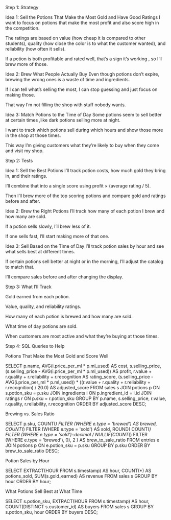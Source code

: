 
Step 1: Strategy

Idea 1: Sell the Potions That Make the Most Gold and Have Good Ratings
I want to focus on potions that make the most profit and also score high in the competition.

The ratings are based on value (how cheap it is compared to other students), quality (how close the color is to what the customer wanted), and reliability (how often it sells).

If a potion is both profitable and rated well, that’s a sign it’s working , so I’ll brew more of those.

Idea 2: Brew What People Actually Buy
Even though potions don’t expire, brewing the wrong ones is a waste of time and ingredients.

If I can tell what’s selling the most, I can stop guessing and just focus on making those.

That way I’m not filling the shop with stuff nobody wants.

Idea 3: Match Potions to the Time of Day
Some potions seem to sell better at certain times ,like dark potions selling more at night.

I want to track which potions sell during which hours and show those more in the shop at those times.

This way I’m giving customers what they’re likely to buy when they come and visit my shop.






Step 2: Tests

Idea 1: Sell the Best Potions
I’ll track potion costs, how much gold they bring in, and their ratings.

I’ll combine that into a single score using profit × (average rating / 5).

Then I’ll brew more of the top scoring potions and compare gold and ratings before and after.

Idea 2: Brew the Right Potions
I’ll track how many of each potion I brew and how many are sold.

If a potion sells slowly, I’ll brew less of it.

If one sells fast, I’ll start making more of that one.

Idea 3: Sell Based on the Time of Day
I’ll track potion sales by hour and see what sells best at different times.

If certain potions sell better at night or in the morning, I’ll adjust the catalog to match that.

I’ll compare sales before and after changing the display.






Step 3: What I’ll Track

Gold earned from each potion.

Value, quality, and reliability ratings.

How many of each potion is brewed and how many are sold.

What time of day potions are sold.

When customers are most active and what they’re buying at those times.






Step 4: SQL Queries to Help


Potions That Make the Most Gold and Score Well


SELECT
    p.name,
    AVG(i.price_per_ml * p.ml_used) AS cost,
    s.selling_price,
    (s.selling_price - AVG(i.price_per_ml * p.ml_used)) AS profit,
    r.value + r.quality + r.reliability + r.recognition AS rating_score,
    (s.selling_price - AVG(i.price_per_ml * p.ml_used)) * 
        ((r.value + r.quality + r.reliability + r.recognition) / 20.0) AS adjusted_score
FROM
    sales s
JOIN potions p ON s.potion_sku = p.sku
JOIN ingredients i ON p.ingredient_id = i.id
JOIN ratings r ON p.sku = r.potion_sku
GROUP BY p.name, s.selling_price, r.value, r.quality, r.reliability, r.recognition
ORDER BY adjusted_score DESC;


Brewing vs. Sales Ratio

SELECT
    p.sku,
    COUNT(*) FILTER (WHERE e.type = 'brewed') AS brewed,
    COUNT(*) FILTER (WHERE e.type = 'sold') AS sold,
    ROUND(
        COUNT(*) FILTER (WHERE e.type = 'sold')::decimal / 
        NULLIF(COUNT(*) FILTER (WHERE e.type = 'brewed'), 0), 2
    ) AS brew_to_sale_ratio
FROM
    entries e
JOIN potions p ON e.potion_sku = p.sku
GROUP BY p.sku
ORDER BY brew_to_sale_ratio DESC;




Potion Sales by Hour

SELECT
    EXTRACT(HOUR FROM s.timestamp) AS hour,
    COUNT(*) AS potions_sold,
    SUM(s.gold_earned) AS revenue
FROM
    sales s
GROUP BY hour
ORDER BY hour;



What Potions Sell Best at What Time

SELECT
    s.potion_sku,
    EXTRACT(HOUR FROM s.timestamp) AS hour,
    COUNT(DISTINCT s.customer_id) AS buyers
FROM
    sales s
GROUP BY s.potion_sku, hour
ORDER BY buyers DESC;

